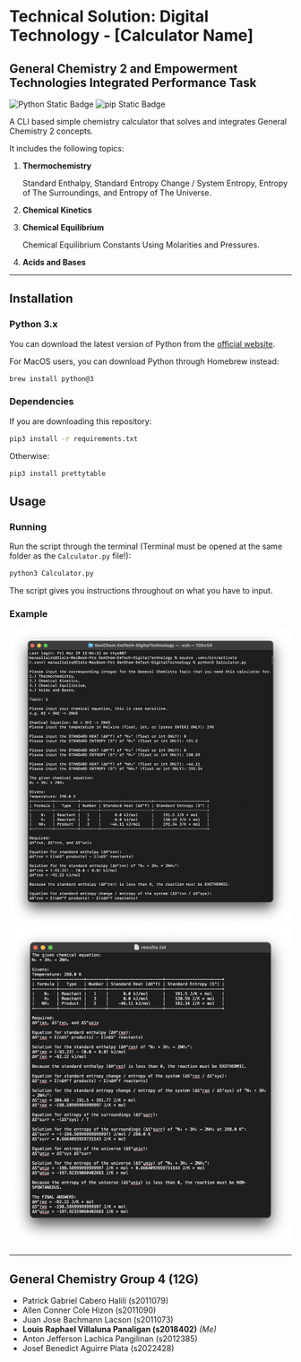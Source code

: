 # Technical Solution: Digital Technology - [Calculator Name]

## General Chemistry 2 and Empowerment Technologies Integrated Performance Task

![Python Static Badge](https://img.shields.io/badge/Python-3.x-4584B6?style=flat-square&logo=python)
![pip Static Badge](https://img.shields.io/badge/pip-3.x-4584B6?style=flat-square&logo=python)

A CLI based simple chemistry calculator that solves and integrates General Chemistry 2 concepts.

It includes the following topics:

1. **Thermochemistry**

    Standard Enthalpy, Standard Entropy Change / System Entropy, Entropy of The Surroundings, and Entropy of The Universe.

2. **Chemical Kinetics**
3. **Chemical Equilibrium**

    Chemical Equilibrium Constants Using Molarities and Pressures.

4. **Acids and Bases**

___

## Installation

### Python 3.x

You can download the latest version of Python from the [official website](https://www.python.org/downloads/).

For MacOS users, you can download Python through Homebrew instead:

```bash
brew install python@3
```

### Dependencies

If you are downloading this repository:

```bash
pip3 install -r requirements.txt
```

Otherwise:

```bash
pip3 install prettytable
```

## Usage

### Running

Run the script through the terminal (Terminal must be opened at the same folder as the `Calculator.py` file!):

```bash
python3 Calculator.py
```

The script gives you instructions throughout on what you have to input.

### Example

![Terminal Example](./assets/example_terminal.png)
![Result Example](./assets/example_result.png)

___

## General Chemistry Group 4 (12G)

- Patrick Gabriel Cabero Halili (s2011079)
- Allen Conner Cole Hizon (s2011090)
- Juan Jose Bachmann Lacson (s2011073)
- **Louis Raphael Villaluna Panaligan (s2018402)** *(Me)*
- Anton Jefferson Lachica Pangilinan (s2012385)
- Josef Benedict Aguirre Plata (s2022428)
